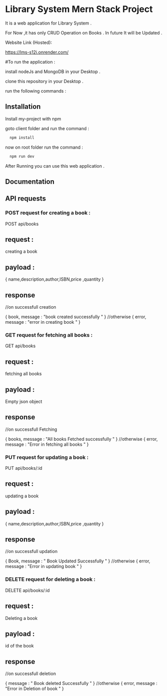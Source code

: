 # Library System Mern Stack Project

It is a web application for Library System .

For Now ,it has only CRUD Operation on Books . In future It will be Updated .

Website Link (Hosted):

https://lms-s12i.onrender.com/


#To run the application :

install nodeJs and MongoDB in your Desktop .

clone this repository in your Desktop .

run the following commands :








## Installation

Install my-project with npm

goto client folder and run the command :
```bash
  npm install 
```

now on root folder run the  command :

```bash
  npm run dev 
```
    
After Running you can use this web application .


## Documentation

## API requests 

### POST request for creating a book :

POST api/books

## request :

creating a book 

## payload : 

{
    name,description,author,ISBN,price ,quantity
}

## response 
//on successfull creation 

{
    book,
    message : "book created successfully " 
}
//otherwise
{
    error,
      message : "error in creating book "
}

### GET request for fetching all books :

GET api/books

## request :

fetching all books 

## payload : 

Empty json object

## response 
//on successfull Fetching 

{
    books,
    message : "All books Fetched successfully " 
}
//otherwise
{
    error,
      message : "Error in fetching all books "
}

### PUT request for updating a book :

PUT api/books/:id

## request :

updating a book 

## payload : 

{
    name,description,author,ISBN,price ,quantity
}

## response 
//on successfull updation 

{
  Book,
    message : " Book Updated Successfully " 
}
//otherwise
{
      error,
      message : "Error in updating book "
}


### DELETE request for deleting a book :

DELETE api/books/:id

## request :

Deleting a book 

## payload : 
 id of the book

## response 
//on successfull deletion 

{
    message : " Book deleted Successfully " 
}
//otherwise
{
      error,
      message : "Error in Deletion of book "
}
